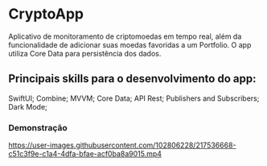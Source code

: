 # CryptoApp
Aplicativo de monitoramento de criptomoedas em tempo real, além da funcionalidade de adicionar suas moedas favoridas a um Portfolio. O app utiliza Core Data para persistência dos dados.

## Principais skills para o desenvolvimento do app:
SwiftUI;
Combine;
MVVM;
Core Data;
API Rest;
Publishers and Subscribers;
Dark Mode;

### Demonstração
https://user-images.githubusercontent.com/102806228/217536668-c51c3f9e-c1a4-4dfa-bfae-acf0ba8a9015.mp4


